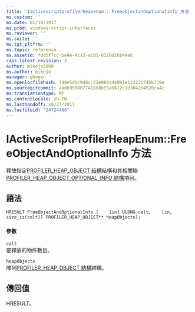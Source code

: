 ```yaml
---
title: 'Iactivescriptprofilerheapenum:: Freeobjectandoptionalinfo 方法 |Microsoft 文件'
ms.custom: ''
ms.date: 01/18/2017
ms.prod: windows-script-interfaces
ms.reviewer: ''
ms.suite: ''
ms.tgt_pltfrm: ''
ms.topic: reference
ms.assetid: fdd5f7cc-be4e-4c13-a181-6320d26b44eb
caps.latest.revision: 3
author: mikejo5000
ms.author: mikejo
manager: ghogen
ms.openlocfilehash: 748e5dbc948cc22e084a4e0b1e13222174bb739e
ms.sourcegitcommit: aadb9588877418b8b55a5612c1d3842d4520ca4c
ms.translationtype: MT
ms.contentlocale: zh-TW
ms.lasthandoff: 10/27/2017
ms.locfileid: "24724468"
---
```

# <a name="iactivescriptprofilerheapenumfreeobjectandoptionalinfo-method"></a>IActiveScriptProfilerHeapEnum::FreeObjectAndOptionalInfo 方法
釋放指定[PROFILER_HEAP_OBJECT 結構](../../winscript/reference/profiler-heap-object-structure.md)結構和其相關聯[PROFILER_HEAP_OBJECT_OPTIONAL_INFO 結構](../../winscript/reference/profiler-heap-object-optional-info-structure.md)項目。  
  
## <a name="syntax"></a>語法  
  
```  
HRESULT FreeObjectAndOptionalInfo (    [in] ULONG celt,    [in, size_is(celt)] PROFILER_HEAP_OBJECT** heapObjects);  
```  
  
#### <a name="parameters"></a>參數  
 `celt`  
 要釋放的物件數目。  
  
 `heapObjects`  
 陣列[PROFILER_HEAP_OBJECT 結構](../../winscript/reference/profiler-heap-object-structure.md)結構。  
  
## <a name="return-value"></a>傳回值  
 HRESULT。